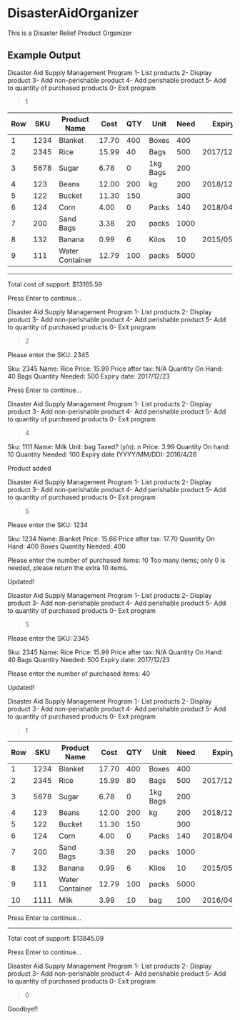 # DisasterAidOrganizer
This is a Disaster Relief Product Organizer
## Example Output
Disaster Aid Supply Management Program
1- List products
2- Display product
3- Add non-perishable product
4- Add perishable product
5- Add to quantity of purchased products
0- Exit program
> 1

 Row | SKU    | Product Name       | Cost  | QTY| Unit     |Need| Expiry
-----|--------|--------------------|-------|----|----------|----|----------
   1 | 1234   |Blanket             |  17.70| 400|Boxes     | 400|
   2 | 2345   |Rice                |  15.99|  40|Bags      | 500|2017/12/23
   3 | 5678   |Sugar               |   6.78|   0|1kg Bags  | 200|
   4 | 123    |Beans               |  12.00| 200|kg        | 200|2018/12/22
   5 | 122    |Bucket              |  11.30| 150|          | 300|
   6 | 124    |Corn                |   4.00|   0|Packs     | 140|2018/04/03
   7 | 200    |Sand Bags           |   3.38|  20|packs     |1000|
   8 | 132    |Banana              |   0.99|   6|Kilos     |  10|2015/05/13
   9 | 111    |Water Container     |  12.79| 100|packs     |5000|
---------------------------------------------------------------------------
Total cost of support: $13165.59

Press Enter to continue...

Disaster Aid Supply Management Program
1- List products
2- Display product
3- Add non-perishable product
4- Add perishable product
5- Add to quantity of purchased products
0- Exit program
> 2

Please enter the SKU: 2345

Sku: 2345
Name: Rice
Price: 15.99
Price after tax: N/A
Quantity On Hand: 40 Bags
Quantity Needed: 500
Expiry date: 2017/12/23

Press Enter to continue...

Disaster Aid Supply Management Program
1- List products
2- Display product
3- Add non-perishable product
4- Add perishable product
5- Add to quantity of purchased products
0- Exit program
> 4

Sku: 1111
Name: Milk
Unit: bag
Taxed? (y/n): n
Price: 3.99
Quantity On hand: 10
Quantity Needed: 100
Expiry date (YYYY/MM/DD): 2016/4/26

Product added

Disaster Aid Supply Management Program
1- List products
2- Display product
3- Add non-perishable product
4- Add perishable product
5- Add to quantity of purchased products
0- Exit program
> 5

Please enter the SKU: 1234

Sku: 1234
Name: Blanket
Price: 15.66
Price after tax: 17.70
Quantity On Hand: 400 Boxes
Quantity Needed: 400

Please enter the number of purchased items: 10
Too many items; only 0 is needed, please return the extra 10 items.

Updated!

Disaster Aid Supply Management Program
1- List products
2- Display product
3- Add non-perishable product
4- Add perishable product
5- Add to quantity of purchased products
0- Exit program
> 5

Please enter the SKU: 2345

Sku: 2345
Name: Rice
Price: 15.99
Price after tax: N/A
Quantity On Hand: 40 Bags
Quantity Needed: 500
Expiry date: 2017/12/23

Please enter the number of purchased items: 40

Updated!

Disaster Aid Supply Management Program
1- List products
2- Display product
3- Add non-perishable product
4- Add perishable product
5- Add to quantity of purchased products
0- Exit program
> 1

 Row | SKU    | Product Name       | Cost  | QTY| Unit     |Need| Expiry
-----|--------|--------------------|-------|----|----------|----|----------
   1 | 1234   |Blanket             |  17.70| 400|Boxes     | 400|
   2 | 2345   |Rice                |  15.99|  80|Bags      | 500|2017/12/23
   3 | 5678   |Sugar               |   6.78|   0|1kg Bags  | 200|
   4 | 123    |Beans               |  12.00| 200|kg        | 200|2018/12/22
   5 | 122    |Bucket              |  11.30| 150|          | 300|
   6 | 124    |Corn                |   4.00|   0|Packs     | 140|2018/04/03
   7 | 200    |Sand Bags           |   3.38|  20|packs     |1000|
   8 | 132    |Banana              |   0.99|   6|Kilos     |  10|2015/05/13
   9 | 111    |Water Container     |  12.79| 100|packs     |5000|
  10 | 1111   |Milk                |   3.99|  10|bag       | 100|2016/04/26
Press Enter to continue...

---------------------------------------------------------------------------
Total cost of support: $13845.09

Press Enter to continue...

Disaster Aid Supply Management Program
1- List products
2- Display product
3- Add non-perishable product
4- Add perishable product
5- Add to quantity of purchased products
0- Exit program
> 0

Goodbye!!

